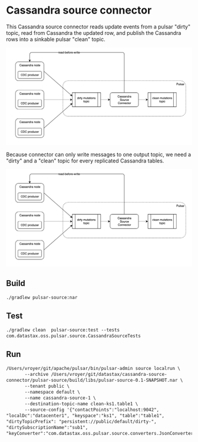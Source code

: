 # Cassandra source connector

This Cassandra source connector reads update events from a pulsar "dirty" topic, 
read from Cassandra the updated row, and publish the Cassandra rows into a sinkable pulsar "clean" topic.

![Cassandra-source-connector](cassandra-source-connector.png)

Because connector can only write messages to one output topic, we need a "dirty" and a "clean" topic for
every replicated Cassandra tables.

![Cassandra-source-connector](cassandra-source-connector.png)

## Build

    ./gradlew pulsar-source:nar

## Test

    ./gradlew clean  pulsar-source:test --tests com.datastax.oss.pulsar.source.CassandraSourceTests
    
## Run

    /Users/vroyer/git/apache/pulsar/bin/pulsar-admin source localrun \
           --archive /Users/vroyer/git/datastax/cassandra-source-connector/pulsar-source/build/libs/pulsar-source-0.1-SNAPSHOT.nar \
           --tenant public \
           --namespace default \
           --name cassandra-source-1 \
           --destination-topic-name clean-ks1.table1 \
           --source-config '{"contactPoints":"localhost:9042", "localDc":"datacenter1", "keyspace":"ks1", "table":"table1", "dirtyTopicPrefix": "persistent://public/default/dirty-", "dirtySubscriptionName":"sub1", "keyConverter":"com.datastax.oss.pulsar.source.converters.JsonConverter","valueConverter":"com.datastax.oss.pulsar.source.converters.AvroConverter"}'
